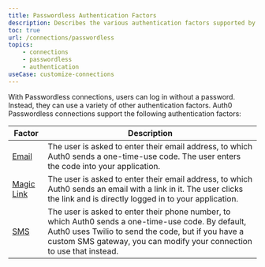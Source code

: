 ```yaml
---
title: Passwordless Authentication Factors
description: Describes the various authentication factors supported by Auth0 passwordless connections, including email, magic link, and SMS.
toc: true
url: /connections/passwordless
topics:
    - connections
    - passwordless
    - authentication
useCase: customize-connections
---
```


With Passwordless connections, users can log in without a password. Instead, they can use a variety of other authentication factors. Auth0 Passwordless connections support the following authentication factors:

| Factor      | Description |
|-------------|-------------|
| [Email](/connections/passwordless/email-otp) | The user is asked to enter their email address, to which Auth0 sends a one-time-use code. The user enters the code into your application. |
| [Magic Link](/connections/passwordless/email-magic-link) | The user is asked to enter their email address, to which Auth0 sends an email with a link in it. The user clicks the link and is directly logged in to your application. |
| [SMS](/connections/passwordless/sms-otp) | The user is asked to enter their phone number, to which Auth0 sends a one-time-use code. By default, Auth0 uses Twilio to send the code, but if you have a custom SMS gateway, you can modify your connection to use that instead. |